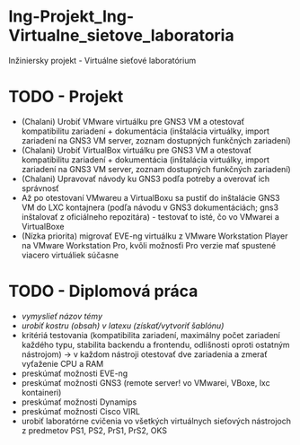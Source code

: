 # Ing-Projekt_Ing-Virtualne_sietove_laboratoria
Inžiniersky projekt - Virtuálne sieťové laboratórium

# TODO - Projekt
- (Chalani) Urobiť VMware virtuálku pre GNS3 VM a otestovať 
kompatibilitu zariadení + dokumentácia (inštalácia virtuálky, import 
zariadení na GNS3 VM server, zoznam dostupných funkčných zariadení)
- (Chalani) Urobiť VirtualBox virtuálku pre GNS3 VM a otestovať 
kompatibilitu zariadení + dokumentácia (inštalácia virtuálky, import 
zariadení na GNS3 VM server, zoznam dostupných funkčných zariadení)
- (Chalani) Upravovať návody ku GNS3 podľa potreby a overovať ich 
správnosť
- Až po otestovaní VMwareu a VirtualBoxu sa pustiť do inštalácie GNS3 VM 
do LXC kontajnera (podľa návodu v GNS3 dokumentáciách; gns3 inštalovať z 
oficiálneho repozitára) - testovať to isté, čo vo VMwarei a VirtualBoxe
- (Nízka priorita) migrovať EVE-ng virtuálku z VMware Workstation Player 
na VMware 
Workstation Pro, kvôli možnosťi Pro verzie mať spustené viacero 
virtuáliek súčasne


# TODO - Diplomová práca
- *vymyslieť názov témy*
- *urobiť kostru (obsah) v latexu (získať/vytvoriť šablónu)*
- kritériá testovania (kompatibilita zariadení, maximálny počet 
zariadení každého typu, stabilita backendu a frontendu, odlišnosti 
oproti ostatným nástrojom) -> v každom nástroji otestovať dve zariadenia 
a zmerať vyťaženie CPU a RAM
- preskúmať možnosti EVE-ng
- preskúmať možnosti GNS3 (remote server! vo VMwarei, VBoxe, 
lxc kontaineri)
- preskúmať možnosti Dynamips
- preskúmať možnosti Cisco VIRL
- urobiť laboratórne cvičenia vo všetkých virtuálnych sieťových 
nástrojoch z predmetov PS1, PS2, PrS1, PrS2, OKS
